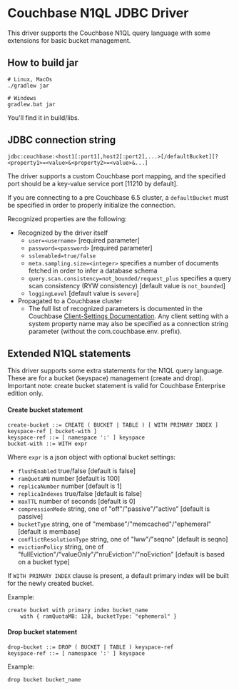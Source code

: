# Couchbase N1QL JDBC Driver

This driver supports the Couchbase N1QL query language with some extensions for basic bucket management. 

## How to build jar
```
# Linux, MacOs
./gradlew jar

# Windows
gradlew.bat jar
```

You'll find it in build/libs.

## JDBC connection string

```
jdbc:couchbase:<host1[:port1],host2[:port2],...>[/defaultBucket][?<property1>=<value>&<property2>=<value>&...]
```

The driver supports a custom Couchbase port mapping, and the specified port should be a key-value service port [11210 by default].

If you are connecting to a pre Couchbase 6.5 cluster, a `defaultBucket` must be specified in order to properly initialize the connection.

Recognized properties are the following:
  * Recognized by the driver itself
      * `user=<username>` [required parameter]
      * `password=<password>` [required parameter]
      * `sslenabled=true/false`
      * `meta.sampling.size=<integer>` specifies a number of documents fetched in order to infer a database schema
      * `query.scan.consistency=not_bounded/request_plus` specifies a query scan consistency (RYW consistency) [default value is `not_bounded`]
      * `loggingLevel` [default value is `severe`]
  * Propagated to a Couchbase cluster
      * The full list of recognized parameters is documented in the Couchbase [Client-Settings Documentation](https://docs.couchbase.com/java-sdk/current/ref/client-settings.html).
      Any client setting with a system property name may also be specified as a connection string parameter (without the com.couchbase.env. prefix).


## Extended N1QL statements

This driver supports some extra statements for the N1QL query language. These are for a bucket (keyspace) management (create and drop). 
Important note: create bucket statement is valid for Couchbase Enterprise edition only.

#### Create bucket statement
```
create-bucket ::= CREATE ( BUCKET | TABLE ) [ WITH PRIMARY INDEX ] keyspace-ref [ bucket-with ] 
keyspace-ref ::= [ namespace ':' ] keyspace
bucket-with ::= WITH expr
```
Where `expr` is a json object with optional bucket settings:
  * `flushEnabled` true/false [default is false]
  * `ramQuotaMB` number [default is 100]
  * `replicaNumber` number [default is 1]
  * `replicaIndexes` true/false [default is false]
  * `maxTTL` number of seconds [default is 0]
  * `compressionMode` string, one of "off"/"passive"/"active" [default is passive]
  * `bucketType` string, one of "membase"/"memcached"/"ephemeral" [default is membase]
  * `conflictResolutionType` string, one of "lww"/"seqno" [default is seqno]
  * `evictionPolicy` string, one of "fullEviction"/"valueOnly"/"nruEviction"/"noEviction" [default is based on a bucket type]

If `WITH PRIMARY INDEX` clause is present, a default primary index will be built for the newly created bucket.

Example:
```
create bucket with primary index bucket_name 
    with { ramQuotaMB: 128, bucketType: "ephemeral" }
```
#### Drop bucket statement
```
drop-bucket ::= DROP ( BUCKET | TABLE ) keyspace-ref
keyspace-ref ::= [ namespace ':' ] keyspace
```

Example:
```
drop bucket bucket_name
```
